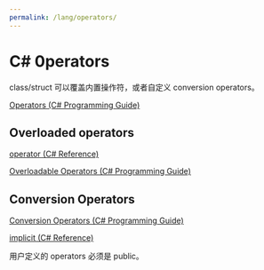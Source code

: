 ```yaml
---
permalink: /lang/operators/
---
```


# C# 0perators

class/struct 可以覆盖内置操作符，或者自定义 conversion operators。

[Operators (C# Programming Guide)](https://docs.microsoft.com/en-us/dotnet/csharp/programming-guide/statements-expressions-operators/operators)

## Overloaded operators

[operator (C# Reference)](https://docs.microsoft.com/en-us/dotnet/csharp/language-reference/keywords/operator)

[Overloadable Operators (C# Programming Guide)](https://docs.microsoft.com/en-us/dotnet/csharp/programming-guide/statements-expressions-operators/overloadable-operators)

## Conversion Operators

[Conversion Operators (C# Programming Guide)](https://docs.microsoft.com/en-us/dotnet/csharp/programming-guide/statements-expressions-operators/conversion-operators)

[implicit (C# Reference)](https://docs.microsoft.com/en-us/dotnet/csharp/language-reference/keywords/implicit)

用户定义的 operators 必须是 public。
